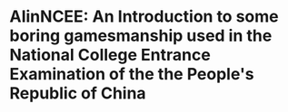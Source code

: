 # AIinNCEE: An Introduction to some boring gamesmanship used in the National College Entrance Examination of the the People's Republic of China

